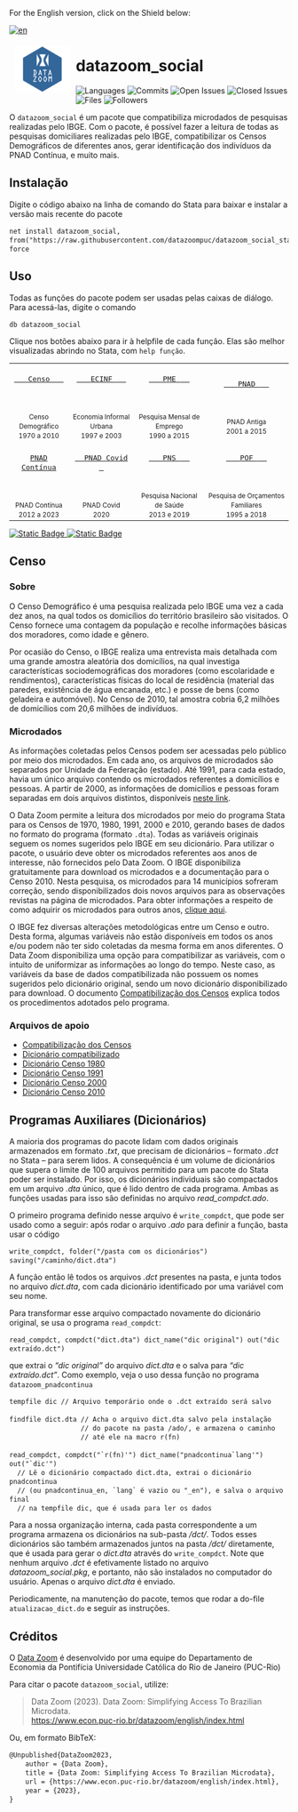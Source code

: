 
For the English version, click on the Shield below:
<!-- badges: start -->
[![en](https://img.shields.io/badge/lang-en-red.svg)](https://github.com/datazoompuc/datazoom_social_Stata/blob/main/README_en.md)
<!-- badges: end -->

<a href="https://github.com/datazoompuc/datazoom_social_Stata"><img src="https://raw.githubusercontent.com/datazoompuc/datazoom_social_stata/master/logo.png" align="left" width="100" hspace="10" vspace="6"></a>

<!-- README.md is generated from README.Rmd. Please edit that file -->

# datazoom_social

<!-- badges: start -->

![Languages](https://img.shields.io/github/languages/count/datazoompuc/datazoom_social_Stata?style=flat)
![Commits](https://img.shields.io/github/commit-activity/y/datazoompuc/datazoom_social_Stata?style=flat)
![Open
Issues](https://img.shields.io/github/issues-raw/datazoompuc/datazoom_social_Stata?style=flat)
![Closed
Issues](https://img.shields.io/github/issues-closed-raw/datazoompuc/datazoom_social_Stata?style=flat)
![Files](https://img.shields.io/github/directory-file-count/datazoompuc/datazoom_social_Stata?style=flat)
![Followers](https://img.shields.io/github/followers/datazoompuc?style=flat)
<!-- badges: end -->

O `datazoom_social` é um pacote que compatibiliza microdados de
pesquisas realizadas pelo IBGE. Com o pacote, é possível fazer a leitura
de todas as pesquisas domiciliares realizadas pelo IBGE, compatibilizar
os Censos Demográficos de diferentes anos, gerar identificação dos
indivíduos da PNAD Contínua, e muito mais.

## Instalação <a name="instalacao"></a>

Digite o código abaixo na linha de comando do Stata para baixar e
instalar a versão mais recente do pacote

    net install datazoom_social, from("https://raw.githubusercontent.com/datazoompuc/datazoom_social_stata/master/") force

## Uso

Todas as funções do pacote podem ser usadas pelas caixas de diálogo.
Para acessá-las, digite o comando

    db datazoom_social

Clique nos botões abaixo para ir à helpfile de cada função. Elas são
melhor visualizadas abrindo no Stata, com `help função`.

|                                                                                                                                                                                                                   |                                                                                                                                                                                                  |                                                                                                                                                                                              |                                                                                                                                                                                                     |
|:-----------------------------------------------------------------------------------------------------------------------------------------------------------------------------------------------------------------:|:------------------------------------------------------------------------------------------------------------------------------------------------------------------------------------------------:|:--------------------------------------------------------------------------------------------------------------------------------------------------------------------------------------------:|:---------------------------------------------------------------------------------------------------------------------------------------------------------------------------------------------------:|
|                      <a href = "#censo"> <kbd> <br>    <font size = 3> Censo </font>    <br><br> </kbd> </a> <br> <br> <small> Censo Demográfico </small> <br> <small> 1970 a 2010 </small>                       | <a href = "ECINF/datazoom_ecinf.sthlp"> <kbd> <br>    <font size = 3> ECINF </font>    <br><br> </kbd> </a> <br><br> <small> Economia Informal Urbana </small> <br> <small> 1997 e 2003 </small> | <a href = "PME/datazoom_pme.sthlp"> <kbd> <br>    <font size = 3> PME </font>    <br><br> </kbd> </a> <br><br> <small> Pesquisa Mensal de Emprego </small> <br> <small> 1990 a 2015 </small> |          <a href = "PNAD/datazoom_pnad.sthlp"> <kbd> <br>    <font size = 3> PNAD </font>    <br><br> </kbd> </a> <br><br> <small> PNAD Antiga </small> <br> <small> 2001 a 2015 </small>           |
| <a href = "PNAD_Continua/Trimestral/datazoom_pnadcontinua.sthlp"> <kbd> <br> <font size = 3> PNAD Contínua </font> <br><br> </kbd> </a> <br><br> <small> PNAD Contínua </small> <br> <small> 2012 a 2023 </small> |     <a href = "PNAD_Covid/datazoom_pnad_covid.sthlp"> <kbd> <br>   <font size = 3> PNAD Covid </font>   <br><br> </kbd> </a> <br><br> <small> PNAD Covid </small> <br> <small> 2020 </small>     | <a href = "PNS/datazoom_pns.sthlp"> <kbd> <br>    <font size = 3> PNS </font>    <br><br> </kbd> </a> <br><br> <small> Pesquisa Nacional de Saúde </small> <br> <small> 2013 e 2019 </small> | <a href = "POF/datazoom_pof.sthlp"> <kbd> <br>    <font size = 3> POF </font>    <br><br> </kbd> </a> <br><br> <small> Pesquisa de Orçamentos Familiares </small> <br> <small> 1995 a 2018 </small> |

<a href = "#créditos">![Static
Badge](https://img.shields.io/badge/Cr%C3%A9ditos%20-%20Departamento%20de%20Economia%20PUC%20Rio%20-%20blue)
</a> <a href = "#créditos"> ![Static
Badge](https://img.shields.io/badge/Cita%C3%A7%C3%A3o%20-%20green) </a>

## Censo

### Sobre

O Censo Demográfico é uma pesquisa realizada pelo IBGE uma vez a cada
dez anos, na qual todos os domicílios do território brasileiro são
visitados. O Censo fornece uma contagem da população e recolhe
informações básicas dos moradores, como idade e gênero.

Por ocasião do Censo, o IBGE realiza uma entrevista mais detalhada com
uma grande amostra aleatória dos domicílios, na qual investiga
características sociodemográficas dos moradores (como escolaridade e
rendimentos), características físicas do local de residência (material
das paredes, existência de água encanada, etc.) e posse de bens (como
geladeira e automóvel). No Censo de 2010, tal amostra cobria 6,2 milhões
de domicílios com 20,6 milhões de indivíduos.

### Microdados

As informações coletadas pelos Censos podem ser acessadas pelo público
por meio dos microdados. Em cada ano, os arquivos de microdados são
separados por Unidade da Federação (estado). Até 1991, para cada estado,
havia um único arquivo contendo os microdados referentes a domicílios e
pessoas. A partir de 2000, as informações de domicílios e pessoas foram
separadas em dois arquivos distintos, disponíveis [neste
link](https://www.ibge.gov.br/estatisticas/sociais/saude/22827-censo-demografico-2022.html?=&t=microdados).

O Data Zoom permite a leitura dos microdados por meio do programa Stata
para os Censos de 1970, 1980, 1991, 2000 e 2010, gerando bases de dados
no formato do programa (formato `.dta`). Todas as variáveis originais
seguem os nomes sugeridos pelo IBGE em seu dicionário. Para utilizar o
pacote, o usuário deve obter os microdados referentes aos anos de
interesse, não fornecidos pelo Data Zoom. O IBGE disponibiliza
gratuitamente para download os microdados e a documentação para o Censo
2010. Nesta pesquisa, os microdados para 14 municípios sofreram
correção, sendo disponibilizados dois novos arquivos para as observações
revistas na página de microdados. Para obter informações a respeito de
como adquirir os microdados para outros anos, [clique
aqui](https://loja.ibge.gov.br/catalogsearch/result/?q=censo).

O IBGE fez diversas alterações metodológicas entre um Censo e outro.
Desta forma, algumas variáveis não estão disponíveis em todos os anos
e/ou podem não ter sido coletadas da mesma forma em anos diferentes. O
Data Zoom disponibiliza uma opção para compatibilizar as variáveis, com
o intuito de uniformizar as informações ao longo do tempo. Neste caso,
as variáveis da base de dados compatibilizada não possuem os nomes
sugeridos pelo dicionário original, sendo um novo dicionário
disponibilizado para download. O documento [Compatibilização dos
Censos](https://raw.githubusercontent.com/datazoompuc/datazoom_social_stata/master/docs/Censo/compatibilizacao.pdf)
explica todos os procedimentos adotados pelo programa.

### Arquivos de apoio

- [Compatibilização dos
  Censos](https://raw.githubusercontent.com/datazoompuc/datazoom_social_stata/master/docs/Censo/compatibilizacao.pdf)
- [Dicionário
  compatibilizado](https://raw.githubusercontent.com/datazoompuc/datazoom_social_stata/master/docs/Censo/dicionario_compatibilizado.xlsx)
- [Dicionário Censo
  1980](https://raw.githubusercontent.com/datazoompuc/datazoom_social_stata/master/docs/Censo/dicionario_1980.xlsx)
- [Dicionário Censo
  1991](https://raw.githubusercontent.com/datazoompuc/datazoom_social_stata/master/docs/Censo/dicionario_1991.pdf)
- [Dicionário Censo
  2000](https://raw.githubusercontent.com/datazoompuc/datazoom_social_stata/master/docs/Censo/dicionario_2000.xlsx)
- [Dicionário Censo
  2010](https://raw.githubusercontent.com/datazoompuc/datazoom_social_stata/master/docs/Censo/dicionario_2010.xls)

## Programas Auxiliares (Dicionários)

A maioria dos programas do pacote lidam com dados originais armazenados
em formato *.txt*, que precisam de dicionários – formato *.dct* no Stata
– para serem lidos. A consequência é um volume de dicionários que supera
o limite de 100 arquivos permitido para um pacote do Stata poder ser
instalado. Por isso, os dicionários individuais são compactados em um
arquivo *.dta* único, que é lido dentro de cada programa. Ambas as
funções usadas para isso são definidas no arquivo *read_compdct.ado*.

O primeiro programa definido nesse arquivo é `write_compdct`, que pode
ser usado como a seguir: após rodar o arquivo *.ado* para definir a
função, basta usar o código

    write_compdct, folder("/pasta com os dicionários") saving("/caminho/dict.dta")

A função então lê todos os arquivos *.dct* presentes na pasta, e junta
todos no arquivo *dict.dta*, com cada dicionário identificado por uma
variável com seu nome.

Para transformar esse arquivo compactado novamente do dicionário
original, se usa o programa `read_compdct`:

    read_compdct, compdct("dict.dta") dict_name("dic original") out("dic extraído.dct")

que extrai o *“dic original”* do arquivo *dict.dta* e o salva para *“dic
extraído.dct”*. Como exemplo, veja o uso dessa função no programa
`datazoom_pnadcontinua`

    tempfile dic // Arquivo temporário onde o .dct extraído será salvo

    findfile dict.dta // Acha o arquivo dict.dta salvo pela instalação
                      // do pacote na pasta /ado/, e armazena o caminho
                      // até ele na macro r(fn)

    read_compdct, compdct("`r(fn)'") dict_name("pnadcontinua`lang'") out("`dic'")
      // Lê o dicionário compactado dict.dta, extrai o dicionário pnadcontinua
      // (ou pnadcontinua_en, `lang` é vazio ou "_en"), e salva o arquivo final
      // na tempfile dic, que é usada para ler os dados

Para a nossa organização interna, cada pasta correspondente a um
programa armazena os dicionários na sub-pasta */dct/*. Todos esses
dicionários são também armazenados juntos na pasta */dct/* diretamente,
que é usada para gerar o *dict.dta* através do `write_compdct`. Note que
nenhum arquivo *.dct* é efetivamente listado no arquivo
*datazoom_social.pkg*, e portanto, não são instalados no computador do
usuário. Apenas o arquivo *dict.dta* é enviado.

Periodicamente, na manutenção do pacote, temos que rodar a do-file
`atualizacao_dict.do` e seguir as instruções.

## Créditos

O [Data Zoom](https://www.econ.puc-rio.br/datazoom/) é desenvolvido por
uma equipe do Departamento de Economia da Pontifícia Universidade
Católica do Rio de Janeiro (PUC-Rio)

Para citar o pacote `datazoom_social`, utilize:

> Data Zoom (2023). Data Zoom: Simplifying Access To Brazilian
> Microdata.  
> <https://www.econ.puc-rio.br/datazoom/english/index.html>

Ou, em formato BibTeX:

    @Unpublished{DataZoom2023,
        author = {Data Zoom},
        title = {Data Zoom: Simplifying Access To Brazilian Microdata},
        url = {https://www.econ.puc-rio.br/datazoom/english/index.html},
        year = {2023},
    }
